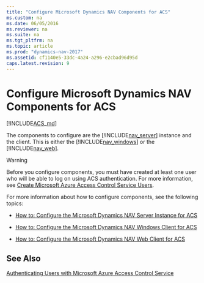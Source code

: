 ```yaml
---
title: "Configure Microsoft Dynamics NAV Components for ACS"
ms.custom: na
ms.date: 06/05/2016
ms.reviewer: na
ms.suite: na
ms.tgt_pltfrm: na
ms.topic: article
ms.prod: "dynamics-nav-2017"
ms.assetid: cf1140e5-33dc-4a24-a296-e2cbad96d95d
caps.latest.revision: 9
---
```

# Configure Microsoft Dynamics NAV Components for ACS


[!INCLUDE[ACS_md](includes/ACS_md.md)]

The components to configure are the [!INCLUDE[nav_server](includes/nav_server_md.md)] instance and the client. This is either the [!INCLUDE[nav_windows](includes/nav_windows_md.md)] or the [!INCLUDE[nav_web](includes/nav_web_md.md)].  
  
> [!WARNING]  
>  Before you configure components, you must have created at least one user who will be able to log on using ACS authentication. For more information, see [Create Microsoft Azure Access Control Service Users](Create-Microsoft-Azure-Access-Control-Service-Users.md).  
  
 For more information about how to configure components, see the following topics:  
  
-   [How to: Configure the Microsoft Dynamics NAV Server Instance for ACS](How-to--Configure-the-Microsoft-Dynamics-NAV-Server-Instance-for-ACS.md)  
  
-   [How to: Configure the Microsoft Dynamics NAV Windows Client for ACS](How-to--Configure-the-Microsoft-Dynamics-NAV-Windows-Client-for-ACS.md)  
  
-   [How to: Configure the Microsoft Dynamics NAV Web Client for ACS](How-to--Configure-the-Microsoft-Dynamics-NAV-Web-Client-for-ACS.md)  
  
## See Also  
 [Authenticating Users with Microsoft Azure Access Control Service](Authenticating-Users-with-Microsoft-Azure-Access-Control-Service.md)